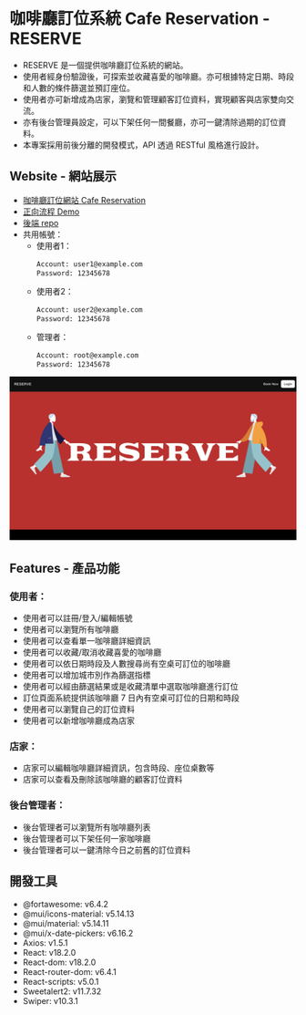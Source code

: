 # 咖啡廳訂位系統 Cafe Reservation - RESERVE
- RESERVE 是一個提供咖啡廳訂位系統的網站。
- 使用者經身份驗證後，可探索並收藏喜愛的咖啡廳。亦可根據特定日期、時段和人數的條件篩選並預訂座位。
- 使用者亦可新增成為店家，瀏覽和管理顧客訂位資料，實現顧客與店家雙向交流。
- 亦有後台管理員設定，可以下架任何一間餐廳，亦可一鍵清除過期的訂位資料。
- 本專案採用前後分離的開發模式，API 透過 RESTful 風格進行設計。
## Website - 網站展示
- [咖啡廳訂位網站 Cafe Reservation](https://james-lee-01.github.io/reserve)
- [正向流程 Demo](https://youtu.be/DrG0Fo3U5aQ)
- [後端 repo](https://github.com/boxunw/cafe-reservation-api)
- 共用帳號：
  - 使用者1：
    ```
    Account: user1@example.com
    Password: 12345678
    ```
  - 使用者2：
    ```
    Account: user2@example.com
    Password: 12345678
    ```
  - 管理者：
    ```
    Account: root@example.com
    Password: 12345678
    ```

![image](public/screenshots/HomePage.png)

## Features - 產品功能
### 使用者：
- 使用者可以註冊/登入/編輯帳號
- 使用者可以瀏覽所有咖啡廳
- 使用者可以查看單一咖啡廳詳細資訊
- 使用者可以收藏/取消收藏喜愛的咖啡廳
- 使用者可以依日期時段及人數搜尋尚有空桌可訂位的咖啡廳
- 使用者可以增加城市別作為篩選指標
- 使用者可以經由篩選結果或是收藏清單中選取咖啡廳進行訂位
- 訂位頁面系統提供該咖啡廳 7 日內有空桌可訂位的日期和時段
- 使用者可以瀏覽自己的訂位資料
- 使用者可以新增咖啡廳成為店家

### 店家：
- 店家可以編輯咖啡廳詳細資訊，包含時段、座位桌數等
- 店家可以查看及刪除該咖啡廳的顧客訂位資料

### 後台管理者：
- 後台管理者可以瀏覽所有咖啡廳列表
- 後台管理者可以下架任何一家咖啡廳
- 後台管理者可以一鍵清除今日之前舊的訂位資料

## 開發工具
- @fortawesome: v6.4.2
- @mui/icons-material: v5.14.13
- @mui/material: v5.14.11
- @mui/x-date-pickers: v6.16.2
- Axios: v1.5.1
- React: v18.2.0
- React-dom: v18.2.0
- React-router-dom: v6.4.1
- React-scripts: v5.0.1
- Sweetalert2: v11.7.32
- Swiper: v10.3.1
